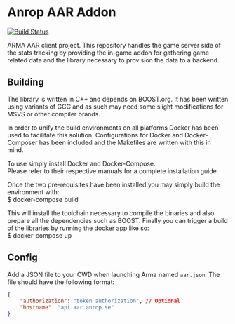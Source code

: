 Anrop AAR Addon
===============

[![Build Status](https://travis-ci.org/Anrop/AAR-Addon.svg)](https://travis-ci.org/Anrop/AAR-Addon)

ARMA AAR client project.
This repository handles the game server side of the stats tracking by providing the in-game addon for gathering game related data and the library necessary to provision the data to a backend.

Building
------
The library is written in C++ and depends on BOOST.org.
It has been written using variants of GCC and as such may need some slight modifications for MSVS or other compiler brands.

In order to unify the build environments on all platforms Docker has been used to facilitate this solution.
Configurations for Docker and Docker-Composer has been included and the Makefiles are written with this in mind.

To use simply install Docker and Docker-Compose.  
Please refer to their respective manuals for a complete installation guide.

Once the two pre-requisites have been installed you may simply build the environment with:  
$ docker-compose build

This will install the toolchain necessary to compile the binaries and also prepare all the dependencies such as BOOST.
Finally you can trigger a build of the libraries by running the docker app like so:  
$ docker-compose up

Config
------
Add a JSON file to your CWD when launching Arma named `aar.json`.
The file should have the following format:
````json
{
	"authorization": "token authorization", // Optional
	"hostname": "api.aar.anrop.se"
}
````
